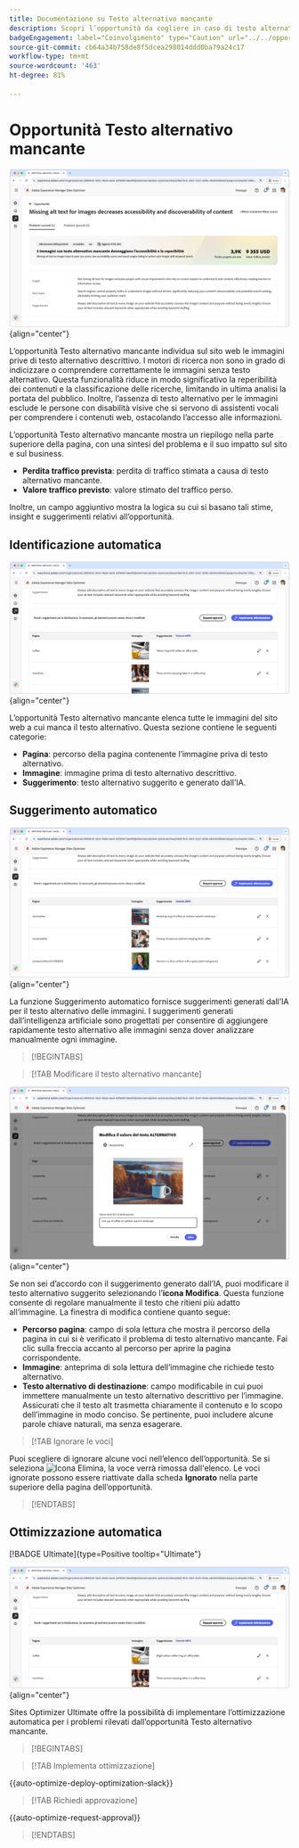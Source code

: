 ```yaml
---
title: Documentazione su Testo alternativo mancante
description: Scopri l’opportunità da cogliere in caso di testo alternativo mancante e come utilizzarla per migliorare il coinvolgimento sul tuo sito web.
badgeEngagement: label="Coinvolgimento" type="Caution" url="../../opportunity-types/engagement.md" tooltip="Coinvolgimento"
source-git-commit: cb64a34b758de8f5dcea298014ddd0ba79a24c17
workflow-type: tm+mt
source-wordcount: '463'
ht-degree: 81%

---
```



# Opportunità Testo alternativo mancante

![Opportunità Testo alternativo mancante](./assets/missing-alt-text/hero.png){align="center"}

L’opportunità Testo alternativo mancante individua sul sito web le immagini prive di testo alternativo descrittivo. I motori di ricerca non sono in grado di indicizzare o comprendere correttamente le immagini senza testo alternativo. Questa funzionalità riduce in modo significativo la reperibilità dei contenuti e la classificazione delle ricerche, limitando in ultima analisi la portata del pubblico. Inoltre, l’assenza di testo alternativo per le immagini esclude le persone con disabilità visive che si servono di assistenti vocali per comprendere i contenuti web, ostacolando l’accesso alle informazioni.

L’opportunità Testo alternativo mancante mostra un riepilogo nella parte superiore della pagina, con una sintesi del problema e il suo impatto sul sito e sul business.

* **Perdita traffico prevista**: perdita di traffico stimata a causa di testo alternativo mancante.
* **Valore traffico previsto**: valore stimato del traffico perso.

Inoltre, un campo aggiuntivo mostra la logica su cui si basano tali stime, insight e suggerimenti relativi all’opportunità.

## Identificazione automatica

![Identificazione automatica di testo alternativo mancante](./assets/missing-alt-text/auto-identify.png){align="center"}

L’opportunità Testo alternativo mancante elenca tutte le immagini del sito web a cui manca il testo alternativo. Questa sezione contiene le seguenti categorie:

* **Pagina**: percorso della pagina contenente l’immagine priva di testo alternativo.
* **Immagine**: immagine prima di testo alternativo descrittivo.
* **Suggerimento**: testo alternativo suggerito e generato dall’IA.

## Suggerimento automatico

![Suggerimento automatico per testo alternativo mancante](./assets/missing-alt-text/auto-suggest.png){align="center"}

La funzione Suggerimento automatico fornisce suggerimenti generati dall’IA per il testo alternativo delle immagini. I suggerimenti generati dall’intelligenza artificiale sono progettati per consentire di aggiungere rapidamente testo alternativo alle immagini senza dover analizzare manualmente ogni immagine.

>[!BEGINTABS]

>[!TAB Modificare il testo alternativo mancante]

![Modificare il testo alternativo mancante](./assets/missing-alt-text/edit-alt-text-value.png){align="center"}

Se non sei d’accordo con il suggerimento generato dall’IA, puoi modificare il testo alternativo suggerito selezionando l’**icona Modifica**. Questa funzione consente di regolare manualmente il testo che ritieni più adatto all’immagine. La finestra di modifica contiene quanto segue:

* **Percorso pagina**: campo di sola lettura che mostra il percorso della pagina in cui si è verificato il problema di testo alternativo mancante. Fai clic sulla freccia accanto al percorso per aprire la pagina corrispondente.
* **Immagine**: anteprima di sola lettura dell’immagine che richiede testo alternativo.
* **Testo alternativo di destinazione**: campo modificabile in cui puoi immettere manualmente un testo alternativo descrittivo per l’immagine. Assicurati che il testo alt trasmetta chiaramente il contenuto e lo scopo dell’immagine in modo conciso. Se pertinente, puoi includere alcune parole chiave naturali, ma senza esagerare.

>[!TAB Ignorare le voci]

Puoi scegliere di ignorare alcune voci nell’elenco dell’opportunità. Se si seleziona ![Icona Elimina](https://spectrum.adobe.com/static/icons/ui_18/CrossSize500.svg), la voce verrà rimossa dall&#39;elenco. Le voci ignorate possono essere riattivate dalla scheda **Ignorato** nella parte superiore della pagina dell’opportunità.

>[!ENDTABS]

## Ottimizzazione automatica

[!BADGE Ultimate]{type=Positive tooltip="Ultimate"}

![Ottimizzazione automatica per testo alternativo mancante](./assets/missing-alt-text/auto-optimize.png){align="center"}

Sites Optimizer Ultimate offre la possibilità di implementare l’ottimizzazione automatica per i problemi rilevati dall’opportunità Testo alternativo mancante. <!--- TBD-need more in-depth and opportunity specific information here. What does the auto-optimization do?-->

>[!BEGINTABS]

>[!TAB Implementa ottimizzazione]

{{auto-optimize-deploy-optimization-slack}}

>[!TAB Richiedi approvazione]

{{auto-optimize-request-approval}}

>[!ENDTABS]
